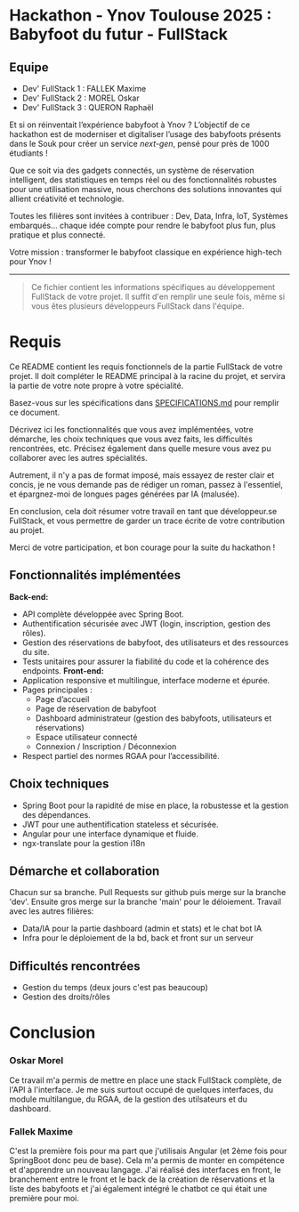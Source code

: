 # Hackathon - Ynov Toulouse 2025 : Babyfoot du futur - FullStack

## Equipe

- Dev' FullStack 1 : FALLEK Maxime
- Dev' FullStack 2 : MOREL Oskar
- Dev' FullStack 3 : QUERON Raphaël

Et si on réinventait l’expérience babyfoot à Ynov ? L’objectif de ce hackathon est de moderniser et digitaliser l’usage des babyfoots présents dans le Souk pour créer un service _next-gen_, pensé pour près de 1000 étudiants !

Que ce soit via des gadgets connectés, un système de réservation intelligent, des statistiques en temps réel ou des fonctionnalités robustes pour une utilisation massive, nous cherchons des solutions innovantes qui allient créativité et technologie.

Toutes les filières sont invitées à contribuer : Dev, Data, Infra, IoT, Systèmes embarqués… chaque idée compte pour rendre le babyfoot plus fun, plus pratique et plus connecté.

Votre mission : transformer le babyfoot classique en expérience high-tech pour Ynov !

---

> Ce fichier contient les informations spécifiques au développement FullStack de votre projet. Il suffit d'en remplir une seule fois, même si vous êtes plusieurs développeurs FullStack dans l'équipe.

# Requis

Ce README contient les requis fonctionnels de la partie FullStack de votre projet. Il doit compléter le README principal à la racine du projet, et servira la partie de votre note propre à votre spécialité.

Basez-vous sur les spécifications dans [SPECIFICATIONS.md](../SPECIFICATIONS.md) pour remplir ce document.

Décrivez ici les fonctionnalités que vous avez implémentées, votre démarche, les choix techniques que vous avez faits, les difficultés rencontrées, etc. Précisez également dans quelle mesure vous avez pu collaborer avec les autres spécialités.

Autrement, il n'y a pas de format imposé, mais essayez de rester clair et concis, je ne vous demande pas de rédiger un roman, passez à l'essentiel, et épargnez-moi de longues pages générées par IA (malusée).

En conclusion, cela doit résumer votre travail en tant que développeur.se FullStack, et vous permettre de garder un trace écrite de votre contribution au projet.

Merci de votre participation, et bon courage pour la suite du hackathon !

## Fonctionnalités implémentées
**Back-end:**
- API complète développée avec Spring Boot.
- Authentification sécurisée avec JWT (login, inscription, gestion des rôles).
- Gestion des réservations de babyfoot, des utilisateurs et des ressources du site.
- Tests unitaires pour assurer la fiabilité du code et la cohérence des endpoints.
**Front-end:**
- Application responsive et multilingue, interface moderne et épurée.
- Pages principales :
  - Page d’accueil
  - Page de réservation de babyfoot
  - Dashboard administrateur (gestion des babyfoots, utilisateurs et réservations)
  - Espace utilisateur connecté
  - Connexion / Inscription / Déconnexion
- Respect partiel des normes RGAA pour l’accessibilité.
## Choix techniques
- Spring Boot pour la rapidité de mise en place, la robustesse et la gestion des dépendances.
- JWT pour une authentification stateless et sécurisée.
- Angular pour une interface dynamique et fluide.
- ngx-translate pour la gestion i18n

## Démarche et collaboration
Chacun sur sa branche. Pull Requests sur github puis merge sur la branche 'dev'. Ensuite gros merge sur la branche 'main' pour le déloiement. 
Travail avec les autres filières:
- Data/IA pour la partie dashboard (admin et stats) et le chat bot IA
- Infra pour le déploiement de la bd, back et front sur un serveur

## Difficultés rencontrées
- Gestion du temps (deux jours c'est pas beaucoup)
- Gestion des droits/rôles

# Conclusion 
### Oskar Morel
Ce travail m'a permis de mettre en place une stack FullStack complète, de l'API à l'interface. Je me suis surtout occupé de quelques interfaces, du module multilangue, du RGAA, de la gestion des utilsateurs et du dashboard.

### Fallek Maxime
C'est la première fois pour ma part que j'utilisais Angular (et 2ème fois pour SpringBoot donc peu de base). Cela m'a permis de monter en compétence et d'apprendre un nouveau langage. J'ai réalisé des interfaces en front, le branchement entre le front et le back de la création de réservations et la liste des babyfoots et j'ai également intégré le chatbot ce qui était une première pour moi.
